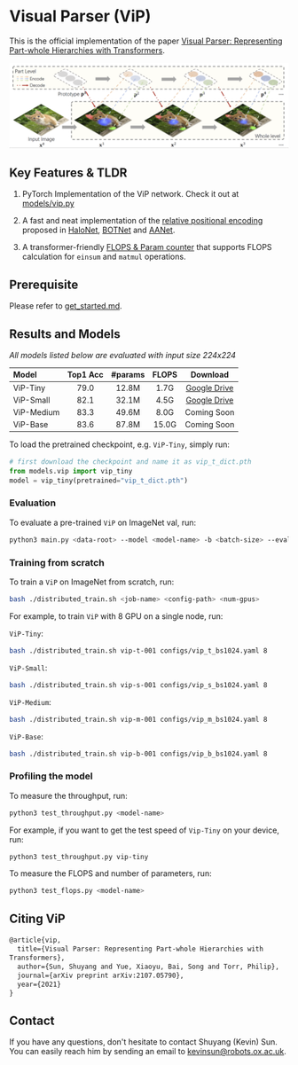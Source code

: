 # Visual Parser (ViP)

This is the official implementation of the paper [Visual Parser: Representing Part-whole Hierarchies with Transformers](https://arxiv.org/abs/2107.05790).


![Visual Parser](imgs/cat.png)

## Key Features & TLDR
1. PyTorch Implementation of the ViP network. Check it out at [models/vip.py](models/vip.py)

2. A fast and neat implementation of the [relative positional encoding](models/vip_layers.py#L30) 
   proposed in [HaloNet](https://arxiv.org/abs/2103.12731), [BOTNet](https://arxiv.org/abs/2101.11605) 
   and [AANet](https://arxiv.org/abs/1904.09925).
   
3. A transformer-friendly [FLOPS & Param counter](test_flops.py) that supports FLOPS calculation for `einsum` and `matmul` operations.


## Prerequisite
Please refer to [get_started.md](get_started.md).


## Results and Models
*All models listed below are evaluated with input size 224x224*

| Model      | Top1 Acc | #params | FLOPS |   Download  |
| :---       |  :---:   |  :---:  | :---: |    :---:    | 
| ViP-Tiny   |  79.0    |  12.8M  | 1.7G  | [Google Drive](https://drive.google.com/file/d/11RhKENVQVgB7UCpZZiVy10GaNGvy5iyU/view?usp=sharing) |
| ViP-Small  |  82.1    |  32.1M  | 4.5G  | [Google Drive](https://drive.google.com/file/d/1CMQIimOxcAsXOjFne89QPTwgov5TA7SI/view?usp=sharing) |
| ViP-Medium |  83.3    |  49.6M  | 8.0G  | Coming Soon |
| ViP-Base   |  83.6    |  87.8M  | 15.0G | Coming Soon |

To load the pretrained checkpoint, e.g. `ViP-Tiny`, simply run:
```python
# first download the checkpoint and name it as vip_t_dict.pth
from models.vip import vip_tiny
model = vip_tiny(pretrained="vip_t_dict.pth")
```

### Evaluation

To evaluate a pre-trained `ViP` on ImageNet val, run:

```bash
python3 main.py <data-root> --model <model-name> -b <batch-size> --eval_checkpoint <path-to-checkpoint>
```

### Training from scratch

To train a `ViP` on ImageNet from scratch, run:

```bash
bash ./distributed_train.sh <job-name> <config-path> <num-gpus>
```


For example, to train `ViP` with 8 GPU on a single node, run:

`ViP-Tiny`:

```bash
bash ./distributed_train.sh vip-t-001 configs/vip_t_bs1024.yaml 8
```

`ViP-Small`:

```bash
bash ./distributed_train.sh vip-s-001 configs/vip_s_bs1024.yaml 8
```

`ViP-Medium`:

```bash
bash ./distributed_train.sh vip-m-001 configs/vip_m_bs1024.yaml 8
```

`ViP-Base`:

```bash
bash ./distributed_train.sh vip-b-001 configs/vip_b_bs1024.yaml 8
```

### Profiling the model

To measure the throughput, run:

```bash
python3 test_throughput.py <model-name>
```

For example, if you want to get the test speed of `Vip-Tiny` on your device, run:
```bash
python3 test_throughput.py vip-tiny
```


To measure the FLOPS and number of parameters, run:

```bash
python3 test_flops.py <model-name>
```

## Citing ViP
```
@article{vip,
  title={Visual Parser: Representing Part-whole Hierarchies with Transformers},
  author={Sun, Shuyang and Yue, Xiaoyu, Bai, Song and Torr, Philip},
  journal={arXiv preprint arXiv:2107.05790},
  year={2021}
}
```

## Contact
If you have any questions, don't hesitate to contact Shuyang (Kevin) Sun.
You can easily reach him by sending an email to kevinsun@robots.ox.ac.uk.
